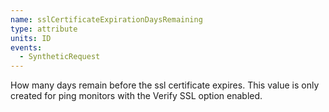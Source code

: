 ```yaml
---
name: sslCertificateExpirationDaysRemaining
type: attribute
units: ID
events:
  - SyntheticRequest
---
```


How many days remain before the ssl certificate expires. This value is only created for ping monitors with the Verify SSL option enabled.